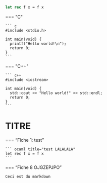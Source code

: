 ``` ocaml title="CECI NEST PAS DU MARKDOWN"
let rec f x = f x
```

=== "C"

    ``` c
    #include <stdio.h>

    int main(void) {
      printf("Hello world!\n");
      return 0;
    }
    ```

=== "C++"

    ``` c++
    #include <iostream>

    int main(void) {
      std::cout << "Hello world!" << std::endl;
      return 0;
    }
    ```


# TITRE

=== “Fiche 1: test”
	
	``` ocaml title="test LALALALA"
	let rec f x = f x
	```

=== “Fiche 8 OJGZEPJPO”

	Ceci est du markdown

